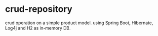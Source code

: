 # crud-repository

crud operation on a simple product model.
using Spring Boot, Hibernate, Log4j and H2 as in-memory DB.
